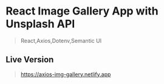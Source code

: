 # React Image Gallery App with Unsplash API

>React,Axios,Dotenv,Semantic UI

## Live Version

>https://axios-img-gallery.netlify.app
